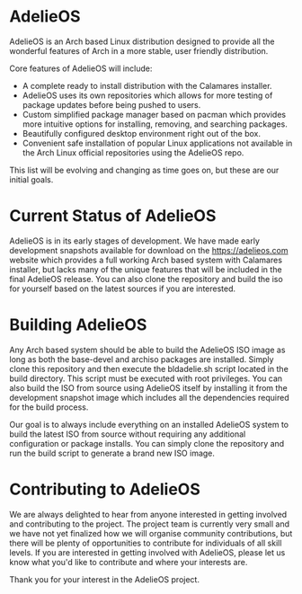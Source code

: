 # AdelieOS 
AdelieOS is an Arch based Linux distribution designed to provide all the wonderful features of Arch in a more stable, user friendly distribution.

Core features of AdelieOS will include:

- A complete ready to install distribution with the Calamares installer.
- AdelieOS uses its own repositories which allows for more testing of package updates before being pushed to users.
- Custom simplified package manager based on pacman which provides more intuitive options for installing, removing, and searching packages.
- Beautifully configured desktop environment right out of the box.
- Convenient safe installation of popular Linux applications not available in the Arch Linux official repositories using the AdelieOS repo.

This list will be evolving and changing as time goes on, but these are our initial goals.

# Current Status of AdelieOS
AdelieOS is in its early stages of development. We have made early development snapshots available for download on the https://adelieos.com website which provides a full working Arch based system with Calamares installer, but lacks many of the unique features that will be included in the final AdelieOS release. You can also clone the repository and build the iso for yourself based on the latest sources if you are interested. 

# Building AdelieOS
Any Arch based system should be able to build the AdelieOS ISO image as long as both the base-devel and archiso packages are installed. Simply clone this repository and then execute the bldadelie.sh script located in the build directory. This script must be executed with root privileges. You can also build the ISO from source using AdelieOS itself by installing it from the development snapshot image which includes all the dependencies required for the build process. 

Our goal is to always include everything on an installed AdelieOS system to build the latest ISO from source without requiring any additional configuration or package installs. You can simply clone the repository and run the build script to generate a brand new ISO image.

# Contributing to AdelieOS
We are always delighted to hear from anyone interested in getting involved and contributing to the project. The project team is currently very small and we have not yet finalized how we will organise community contributions, but there will be plenty of opportunities to contribute for individuals of all skill levels. If you are interested in getting involved with AdelieOS, please let us know what you'd like to contribute and where your interests are.

Thank you for your interest in the AdelieOS project.
